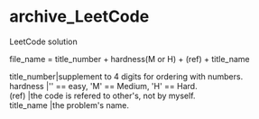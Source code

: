 # archive_LeetCode
LeetCode solution

file_name = title_number + hardness(M or H) + (ref) + title_name


title_number|supplement to 4 digits for ordering with numbers.  
hardness    |'' == easy, 'M' == Medium, 'H' == Hard.  
(ref)       |the code is refered to other's, not by myself.  
title_name  |the problem's name. 

